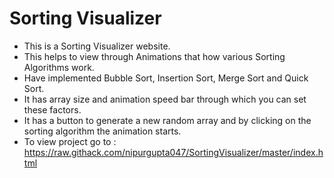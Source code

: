 # Sorting Visualizer
* This is a Sorting Visualizer website.
* This helps to view through Animations that how various Sorting Algorithms work.
* Have implemented Bubble Sort, Insertion Sort, Merge Sort and Quick Sort.
* It has array size and animation speed bar through which you can set these factors.
* It has a button to generate a new random array and by clicking on the sorting algorithm the animation starts.  
* To view project go to :   https://raw.githack.com/nipurgupta047/SortingVisualizer/master/index.html
